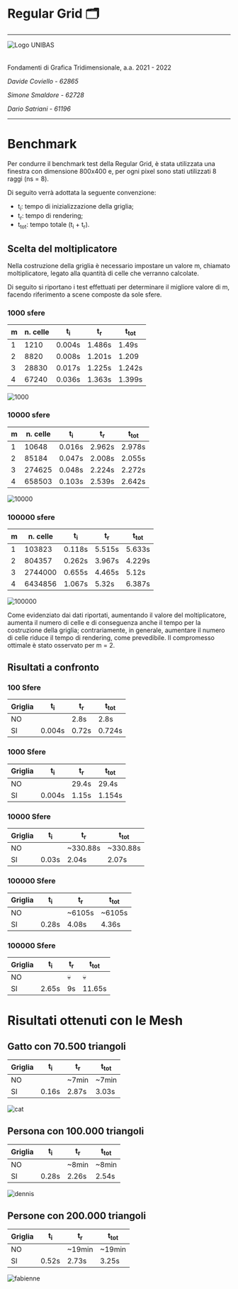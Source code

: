 # Regular Grid 🗂️
___

<img style="margin-bottom: 20px" src="https://www.comincenter.it/wp-content/uploads/2014/09/LoGO-UNIVERSIT%C3%A0-nero.png" alt="Logo UNIBAS" />

Fondamenti di Grafica Tridimensionale, a.a. 2021 - 2022

_Davide Coviello - 62865_

_Simone Smaldore - 62728_

_Dario Satriani  - 61196_

---

# Benchmark

Per condurre il benchmark test della Regular Grid, è stata utilizzata una finestra con dimensione 800x400 e, per ogni pixel sono stati utilizzati 8 raggi (ns = 8).

Di seguito verrà adottata la seguente convenzione:

 - t<sub>i</sub>: tempo di inizializzazione della griglia;
 - t<sub>r</sub>: tempo di rendering;
 - t<sub>tot</sub>: tempo totale (t<sub>i</sub> + t<sub>r</sub>).

## Scelta del moltiplicatore
Nella costruzione della griglia è necessario impostare un valore m, chiamato moltiplicatore, legato alla quantità di celle che verranno calcolate.

Di seguito si riportano i test effettuati per determinare il migliore valore di m, facendo riferimento a scene composte da sole sfere.

### 1000 sfere
m | n. celle | t<sub>i</sub> | t<sub>r</sub> | t<sub>tot</sub>
--| -- | -- | -- | --
1 | 1210 | 0.004s | 1.486s | 1.49s
2 | 8820 | 0.008s | 1.201s | 1.209
3 | 28830 | 0.017s | 1.225s | 1.242s
4 | 67240 | 0.036s | 1.363s | 1.399s

![1000](img/1000_big.bmp)

### 10000 sfere
m | n. celle | t<sub>i</sub> | t<sub>r</sub> | t<sub>tot</sub>
--| -- | -- | -- | --
1 | 10648| 0.016s | 2.962s | 2.978s
2 | 85184 | 0.047s | 2.008s | 2.055s
3 | 274625 | 0.048s | 2.224s| 2.272s
4 | 658503 | 0.103s | 2.539s | 2.642s

![10000](img/10000_big.bmp)

### 100000 sfere
m | n. celle | t<sub>i</sub> | t<sub>r</sub> | t<sub>tot</sub>
--| -- | -- | -- | --
1 | 103823 | 0.118s | 5.515s| 5.633s
2 | 804357 | 0.262s | 3.967s | 4.229s
3 | 2744000 | 0.655s | 4.465s | 5.12s
4 | 6434856 | 1.067s | 5.32s | 6.387s

![100000](img/100000_big.bmp)

Come evidenziato dai dati riportati, aumentando il valore del moltiplicatore, aumenta il numero di celle e di conseguenza anche il tempo per la costruzione della griglia; contrariamente, in generale, aumentare il numero di celle riduce il tempo di rendering, come prevedibile.
Il compromesso ottimale è stato osservato per m = 2. 

## Risultati a confronto

### 100 Sfere
Griglia | t<sub>i</sub> | t<sub>r</sub> |  t<sub>tot</sub>
-- | -- | -- | --
NO | | 2.8s | 2.8s
SI | 0.004s | 0.72s | 0.724s

### 1000 Sfere
Griglia | t<sub>i</sub> | t<sub>r</sub> |  t<sub>tot</sub>
-- | -- | -- | --
NO | | 29.4s | 29.4s
SI | 0.004s | 1.15s | 1.154s


### 10000 Sfere
Griglia | t<sub>i</sub> | t<sub>r</sub> |  t<sub>tot</sub>
-- | -- | -- | --
NO | | ~330.88s | ~330.88s
SI | 0.03s | 2.04s | 2.07s


### 100000 Sfere
Griglia | t<sub>i</sub> | t<sub>r</sub> |  t<sub>tot</sub>
-- | -- | -- | --
NO | | ~6105s | ~6105s
SI | 0.28s | 4.08s | 4.36s

### 100000 Sfere
Griglia | t<sub>i</sub> | t<sub>r</sub> |  t<sub>tot</sub>
-- | -- | -- | --
NO | | :skull: | :skull:
SI | 2.65s | 9s | 11.65s

# Risultati ottenuti con le Mesh

## Gatto con 70.500 triangoli

Griglia | t<sub>i</sub> | t<sub>r</sub> |  t<sub>tot</sub>
-- | -- | -- | --
NO | | ~7min | ~7min
SI | 0.16s | 2.87s | 3.03s

![cat](img/cat.bmp)

## Persona con 100.000 triangoli

Griglia | t<sub>i</sub> | t<sub>r</sub> |  t<sub>tot</sub>
-- | -- | -- | --
NO | | ~8min | ~8min
SI | 0.28s | 2.26s | 2.54s

![dennis](img/dennis.bmp)


## Persone con 200.000 triangoli

Griglia | t<sub>i</sub> | t<sub>r</sub> |  t<sub>tot</sub>
-- | -- | -- | --
NO | | ~19min | ~19min
SI | 0.52s | 2.73s | 3.25s

![fabienne](img/fabienne.bmp)
